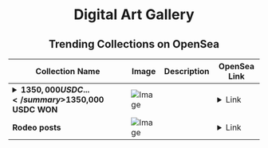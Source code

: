 <div align="center">

# Digital Art Gallery

## Trending Collections on OpenSea

| Collection Name                       | Image                                                                                     | Description                       | OpenSea Link                                                                                          |
|---------------------------------------|-------------------------------------------------------------------------------------------|-----------------------------------|--------------------------------------------------------------------------------------------------------|
| **<details><summary>$1350,000 USDC ...</summary>$1350,000 USDC WON</details>** | ![Image](https://i.seadn.io/s/raw/files/d99235d4f02c0e4180ca0539ee36db3d.jpg?w=500&auto=format?w=200&auto=format) |  | <details><summary>Link</summary>[$1350,000 USDC WON](https://opensea.io/collection/1350000-usdc-won-523)</details> |
| **Rodeo posts** | ![Image](https://i.seadn.io/s/raw/files/bdd8c71976238c45f204991982bf5389.png?w=500&auto=format?w=200&auto=format) |  | <details><summary>Link</summary>[Rodeo posts](https://opensea.io/collection/rodeo-posts-3186)</details> |

</div>